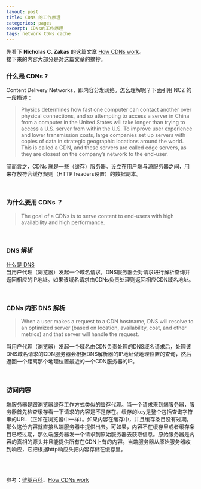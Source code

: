 ```yaml
---
layout: post
title: CDNs 的工作原理
categories: pages
excerpt: CDNs的工作原理
tags: network CDNs cache
---
```


先看下 **Nicholas C. Zakas** 的这篇文章
[How CDNs work](https://www.nczonline.net/blog/2011/11/29/how-content-delivery-networks-cdns-work/)。    
接下来的内容大部分是对这篇文章的摘抄。
<br>

### 什么是 CDNs ?
Content Delivery Networks，即内容分发网络。怎么理解呢？下面引用 NCZ 的一段描述：

> Physics determines how fast one computer can contact another over physical connections, and so attempting to access a server in China from a computer in the United States will take longer than trying to access a U.S. server from within the U.S. To improve user experience and lower transmission costs, large companies set up servers with copies of data in strategic geographic locations around the world. This is called a CDN, and these servers are called edge servers, as they are closest on the company’s network to the end-user.    

简而言之，CDNs 就是一些（缓存）服务器。设立在用户端与源服务器之间，用来存放符合缓存规则（HTTP headers设置）的数据副本。

<br>

### 为什么要用 CDNs ？
> The goal of a CDNs is to serve content to end-users with high availability and high performance.

<br>

### DNS 解析
[什么是 DNS]()   
当用户代理（浏览器）发起一个域名请求，DNS服务器会对请求进行解析查询并返回相应的IP地址。如果该域名请求由CDNs负责处理则返回相应CDN域名地址。   

<br>

### CDNs 内部 DNS 解析
> When a user makes a request to a CDN hostname, DNS will resolve to an optimized server (based on location, availability, cost, and other metrics) and that server will handle the request.    

当用户代理（浏览器）发起一个域名由CDN负责处理的DNS域名请求后，处理该DNS域名请求的CDN服务器会根据DNS解析器的IP地址做地理位置的查询，然后返回一个距离那个地理位置最近的一个CDN服务器的IP。

<br>

### 访问内容
端服务器是跟浏览器缓存工作方式类似的缓存代理。当一个请求来到端服务器，服务器首先检查缓存看一下请求的内容是不是存在。缓存的key是整个包括查询字符串的URL（正如在浏览器中一样）。如果内容在缓存中，并且缓存条目没有过期，那么这份内容就直接从端服务器中提供出去。可如果，内容不在缓存里或者缓存条目已经过期，那么端服务器发一个请求到原始服务器去获取信息。原始服务器是内容的真相的源头并且能提供所有在CDN上有的内容。当端服务器从原始服务器收到响应，它把根据http响应头把内容存储在缓存里。

<br>
<br>

参考：[维基百科](https://en.wikipedia.org/wiki/Content_delivery_network)、[How CDNs work](https://www.nczonline.net/blog/2011/11/29/how-content-delivery-networks-cdns-work/)
